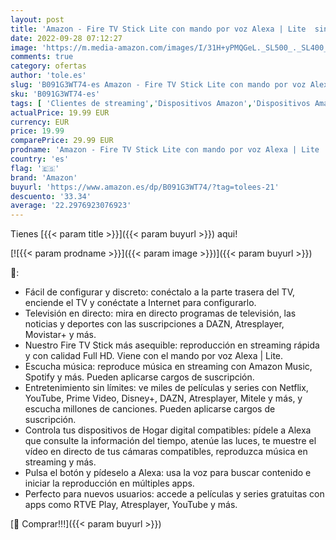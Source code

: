 ```yaml
---
layout: post
title: 'Amazon - Fire TV Stick Lite con mando por voz Alexa | Lite  sin controles del TV   streaming HD'
date: 2022-09-28 07:12:27
image: 'https://m.media-amazon.com/images/I/31H+yPMQGeL._SL500_._SL400_.jpg'
comments: true
category: ofertas
author: 'tole.es'
slug: 'B091G3WT74-es Amazon - Fire TV Stick Lite con mando por voz Alexa | Lite...'
sku: 'B091G3WT74-es'
tags: [ 'Clientes de streaming','Dispositivos Amazon','Dispositivos Amazon y Accesorios','Dispositivos para el streaming','Dispositivos para streaming','Electrónica','Equipos de audio y Hi-Fi','Fire TV','Servidores multimedia','alexa','amazon','🇪🇸', ]
actualPrice: 19.99 EUR
currency: EUR
price: 19.99
comparePrice: 29.99 EUR
prodname: 'Amazon - Fire TV Stick Lite con mando por voz Alexa | Lite  sin controles del TV   streaming HD'
country: 'es'
flag: '🇪🇸'
brand: 'Amazon'
buyurl: 'https://www.amazon.es/dp/B091G3WT74/?tag=tolees-21'
descuento: '33.34'
average: '22.2976923076923'
---
```


Tienes [{{< param title >}}]({{< param buyurl >}}) aqui!

[![{{< param prodname >}}]({{< param image >}})]({{< param buyurl >}})

🔎:

- Fácil de configurar y discreto: conéctalo a la parte trasera del TV, enciende el TV y conéctate a Internet para configurarlo.
- Televisión en directo: mira en directo programas de televisión, las noticias y deportes con las suscripciones a DAZN, Atresplayer, Movistar+ y más.
- Nuestro Fire TV Stick más asequible: reproducción en streaming rápida y con calidad Full HD. Viene con el mando por voz Alexa | Lite.
- Escucha música: reproduce música en streaming con Amazon Music, Spotify y más. Pueden aplicarse cargos de suscripción.
- Entretenimiento sin límites: ve miles de películas y series con Netflix, YouTube, Prime Video, Disney+, DAZN, Atresplayer, Mitele y más, y escucha millones de canciones. Pueden aplicarse cargos de suscripción.
- Controla tus dispositivos de Hogar digital compatibles: pídele a Alexa que consulte la información del tiempo, atenúe las luces, te muestre el vídeo en directo de tus cámaras compatibles, reproduzca música en streaming y más.
- Pulsa el botón y pídeselo a Alexa: usa la voz para buscar contenido e iniciar la reproducción en múltiples apps.
- Perfecto para nuevos usuarios: accede a películas y series gratuitas con apps como RTVE Play, Atresplayer, YouTube y más.

[🛒 Comprar!!!]({{< param buyurl >}})

